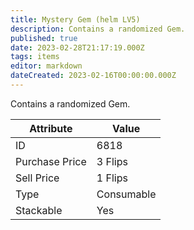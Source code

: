 ```yaml
---
title: Mystery Gem (helm LV5)
description: Contains a randomized Gem.
published: true
date: 2023-02-28T21:17:19.000Z
tags: items
editor: markdown
dateCreated: 2023-02-16T00:00:00.000Z
---
```


Contains a randomized Gem.

|Attribute|Value|
|-|-|
|ID|6818|
|Purchase Price|3 Flips|
|Sell Price|1 Flips|
|Type|Consumable|
|Stackable|Yes|

